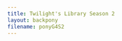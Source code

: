 ```yaml
---
title: Twilight's Library Season 2
layout: backpony
filename: ponyG4S2
---
```


<!-- <script type="text/javascript" src="https://raw.githubusercontent.com/linbei9487/linbei9487.github.io/main/src/js/auto.js" crossorigin="anonymous"></script> -->

<script>
var requestURL = "https://raw.githubusercontent.com/linbei9487/linbei9487.github.io/main/src/json/test.json"
    var request = new XMLHttpRequest();
    request.open('GET', requestURL);
    // request.responseType = 'json';
    request.send();
    request.onload = function() {
    var data2 = JSON.parse(request.responseText);
    var step;
    // console.log((data2.episode.length))
    for (step=0; step < (data2.episode.length) ; step++){
        var tit = document.createElement('h1');
        tit.innerHTML =("S"+(data2.season)+"E"+ (data2.episode[step].index));
        tit.id = ("tit"+ step);
        var nam = document.createElement('h2');
        nam.innerHTML =((data2.episode[step].name));
        nam.id = ("nam"+ step);
        if ((data2.episode[step].texttop)===""){           
        }else{
            var texttop = document.createElement('p');
            texttop.innerHTML =((data2.episode[step].texttop));
            texttop.id = ("textt"+ step);    
        }
        var img1 =document.createElement('img');
        img1.src =(data2.episode[step].img1);
        img1.id=("img1"+ step)
        var img2 =document.createElement('img');
        img2.src =(data2.episode[step].img2);
        img2.id=("img2"+ step)
        var img3 =document.createElement('img');
        img3.src =(data2.episode[step].img3);
        img3.id=("img3"+ step)
        var img4 =document.createElement('img');
        img4.src =(data2.episode[step].img4);
        img4.id=("img4"+ step)
        if ((data2.episode[step].textend)===""){           
        }else{
            var textend = document.createElement('p');
            textend.innerHTML =((data2.episode[step].textend));
            textend.id = ("texte"+ step);    
        }
        var eqe = document.createElement('h2');
        eqe.innerHTML =("進入小馬國");
        eqe.id = ("eqe"+ step);
        var lin = document.createElement('a');
        lin.innerHTML=("點擊此處")
        lin.href =((data2.episode[step].link));
        lin.id = ("lin"+ step);
        var par = document.createElement('p');
        par.innerHTML =("Password: "+ (data2.episode[step].pw));
        par.id = ("p"+ step);
        var vid = document.createElement('iframe');
        vid.src = (data2.episode[step].vid);
        vid.referrerPolicy = "no-referrer-when-downgrade"
        vid.allowFullscreen = "true"
        vid.id = ("m"+ step);
        var element = document.getElementById("content");
        element.insertAdjacentElement("beforeend", tit);
        element.insertAdjacentElement("beforeend", nam);
        if ((data2.episode[step].texttop)===""){           
        }else{
            element.insertAdjacentElement("beforeend", texttop);
        }
        element.insertAdjacentElement("beforeend", img1);
        element.insertAdjacentElement("beforeend", img2);
        element.insertAdjacentElement("beforeend", img3);
        element.insertAdjacentElement("beforeend", img4);
        if ((data2.episode[step].textend)===""){           
        }else{
            element.insertAdjacentElement("beforeend", textend);
        }
        element.insertAdjacentElement("beforeend", eqe);
        element.insertAdjacentElement("beforeend", lin);
        element.insertAdjacentElement("beforeend", par);
        element.insertAdjacentElement("beforeend", vid);
        // ,nam,img1,img2,img3,img4,eqe,lin,par,vid
        // document.getElementById("p"+ step).innerHTML =("Password: "+ (data2.episode[step].pw));
        // document.getElementById("m"+ step).src =(data2.episode[step].link);
    
        }};
</script>